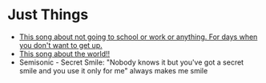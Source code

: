# Just Things 

* [This song about not going to school or work or anything. For days when you don't want to get up.](http://w.patari.pk/player_widget?type=song&target=Irzaan-Schoolay-Mein-Ni-Jana)
* [This song about the world!!](http://w.patari.pk/player_widget?type=song&target=Patari-Aslis-Do-He-Raastay-Hain-Mehdi-Maloof)
* Semisonic - Secret Smile: "Nobody knows it but you've got a secret smile and you use it only for me" always makes me smile 
